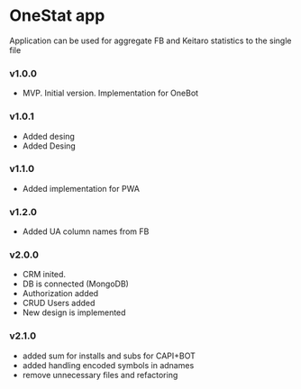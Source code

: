 
# OneStat app
Application can be used for aggregate FB and Keitaro statistics to the single file

### v1.0.0
* MVP. Initial version. Implementation for OneBot

### v1.0.1
* Added desing
* Added Desing

### v1.1.0
* Added implementation for PWA

### v1.2.0
* Added UA column names from FB

### v2.0.0
* CRM inited.
* DB is connected (MongoDB)
* Authorization added
* CRUD Users added
* New design is implemented

### v2.1.0
* added sum for installs and subs for CAPI+BOT
* added handling encoded symbols in adnames
* remove unnecessary files and refactoring
